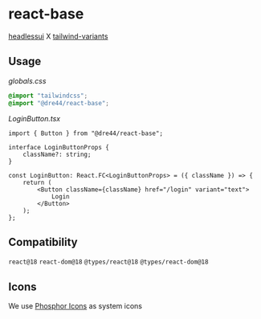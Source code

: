 # react-base

[headlessui](https://headlessui.com) X [tailwind-variants](https://www.tailwind-variants.org)

## Usage

_globals.css_

```css
@import "tailwindcss";
@import "@dre44/react-base";
```

_LoginButton.tsx_

```tsx
import { Button } from "@dre44/react-base";

interface LoginButtonProps {
    className?: string;
}

const LoginButton: React.FC<LoginButtonProps> = ({ className }) => {
    return (
        <Button className={className} href="/login" variant="text">
            Login
        </Button>
    );
};
```

## Compatibility

`react@18` `react-dom@18` `@types/react@18` `@types/react-dom@18`

## Icons

We use [Phosphor Icons](https://phosphoricons.com) as system icons
